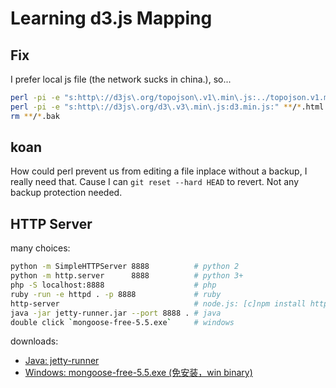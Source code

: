Learning d3.js Mapping
======================

## Fix

I prefer local js file (the network sucks in china.), so...

```bash
perl -pi -e "s:http\://d3js\.org/topojson\.v1\.min\.js:../topojson.v1.min.js:" **/*.html
perl -pi -e "s:http\://d3js\.org/d3\.v3\.min\.js:d3.min.js:" **/*.html
rm **/*.bak
```

## koan

How could perl prevent us from editing a file inplace without a backup, I really need that.
Cause I can `git reset --hard HEAD` to revert. Not any backup protection needed.

## HTTP Server

many choices:

```bash
python -m SimpleHTTPServer 8888          # python 2
python -m http.server      8888          # python 3+
php -S localhost:8888                    # php
ruby -run -e httpd . -p 8888             # ruby
http-server                              # node.js: [c]npm install http-server -g
java -jar jetty-runner.jar --port 8888 . # java
double click `mongoose-free-5.5.exe`     # windows
```

downloads:

- [Java: jetty-runner](http://central.maven.org/maven2/org/eclipse/jetty/jetty-runner/9.3.0.M0/jetty-runner-9.3.0.M0.jar)
- [Windows: mongoose-free-5.5.exe (免安装，win binary)](http://whudoc.qiniudn.com/2016/mongoose-free-5.5.exe)
